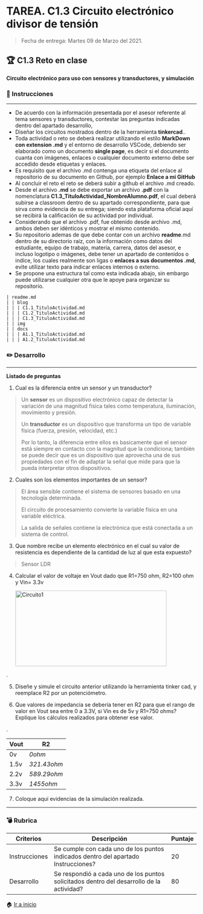 # **TAREA.**  C1.3 Circuito electrónico divisor de tensión

> Fecha de entrega: Martes 09 de Marzo del 2021.
> 

## :trophy: C1.3 Reto en clase

**Circuito electrónico para uso con sensores y transductores, y simulación**

### :blue_book: Instrucciones
___

- De acuerdo con la información presentada por el asesor referente al tema sensores y transductores, contestar las preguntas indicadas dentro del apartado desarrollo,
- Diseñar los circuitos mostrados dentro de la herramienta **tinkercad**..
- Toda actividad o reto se deberá realizar utilizando el estilo **MarkDown con extension .md** y el entorno de desarrollo VSCode, debiendo ser elaborado como un documento **single page**, es decir si el documento cuanta con imágenes, enlaces o cualquier documento externo debe ser accedido desde etiquetas y enlaces.
- Es requisito que el archivo .md contenga una etiqueta del enlace al repositorio de su documento en Github, por ejemplo **Enlace a mi GitHub**
- Al concluir el reto el reto se deberá subir a github el archivo .md creado.
- Desde el archivo **.md** se debe exportar un archivo **.pdf** con la nomenclatura **C1.3_TituloActividad_NombreAlumno.pdf**, el cual deberá subirse a classroom dentro de su apartado correspondiente, para que sirva como evidencia de su entrega; siendo esta plataforma oficial aquí se recibirá la calificación de su actividad por individual.
- Considerando que el archivo .pdf, fue obtenido desde archivo .md, ambos deben ser idénticos y mostrar el mismo contenido.
- Su repositorio ademas de que debe contar con un archivo **readme**.md dentro de su directorio raíz, con la información como datos del estudiante, equipo de trabajo, materia, carrera, datos del asesor, e incluso logotipo o imágenes, debe tener un apartado de contenidos o indice, los cuales realmente son ligas o **enlaces a sus documentos .md**, evite utilizar texto para indicar enlaces internos o externo.
- Se propone una estructura tal como esta indicada abajo, sin embargo puede utilizarse cualquier otra que le apoye para organizar su repositorio.

``` 
| readme.md
| | blog
| | | C1.1_TituloActividad.md
| | | C1.2_TituloActividad.md
| | | C1.3_TituloActividad.md
| | img
| | docs
| | | A1.1_TituloActividad.md
| | | A1.2_TituloActividad.md
```

### :pencil2: Desarrollo
___
**Listado de preguntas**

1. Cual es la diferencia entre un sensor y un transductor?

> Un **sensor** es un dispositivo electrónico capaz de detectar la variación de una magnitud física tales como temperatura, iluminación, movimiento y presión.
> 
> Un **transductor** es un dispositivo que transforma un tipo de variable física (fuerza, presión, velocidad, etc.)
> 
> Por lo tanto, la diferencia entre ellos es basicamente que el sensor está siempre en contacto con la magnitud que la condiciona; también se puede decir que es un dispositivo que aprovecha una de sus propiedades con el fin de adaptar la señal que mide para que la pueda interpretar otros dispositivos. 
> 


2. Cuales son los elementos importantes de un sensor?

> El área sensible contiene el sistema de sensores basado en una tecnología determinada.
> 
> El circuito de procesamiento convierte la variable física en una variable eléctrica.
> 
> La salida de señales contiene la electrónica que está conectada a un sistema de control.
> 

3. Que nombre recibe un elemento electrónico en el cual su valor de resistencia es dependiente de la cantidad de luz al que esta expuesto?

> Sensor LDR
> 

4. Calcular el valor de voltaje en Vout dado que R1=750 ohm, R2=100 ohm y Vin= 3.3v

    <p align="left">
            <img alt="Circuito1" src="https://github.com/ShaaronPR/Tareas/blob/main/img/divisor%20de%20tensi%C3%B3n1.png" 
            width=400 height=200>
    </p>
    
.


5. Diseñe y simule el circuito anterior utilizando la herramienta tinker cad, y reemplace R2 por un potenciómetro.

6. Que valores de impedancia se debería tener en R2 para que el rango de valor en Vout sea entre 0 a 3.3V, si Vin es de 5v y R1=750 ohms? Explique los cálculos realizados para obtener ese valor.

.

|**Vout**  |**R2**       |
|----------|-------------|
| 0v       | _0ohm_      |
| 1.5v     | _321.43ohm_ |
| 2.2v     | _589.29ohm_ |
| 3.3v     | _1455ohm_   |

7. Coloque aquí evidencias de la simulación realizada.
  

___


### :bomb: Rubrica

| Criterios     | Descripción                                                                                  | Puntaje |
| ------------- | -------------------------------------------------------------------------------------------- | ------- |
| Instrucciones | Se cumple con cada uno de los puntos indicados dentro del apartado Instrucciones?            | 20 |
| Desarrollo    | Se respondió a cada uno de los puntos solicitados dentro del desarrollo de la actividad?     | 80      |

:house: [Ir a inicio](https://github.com/ShaaronPR/Tareas)

